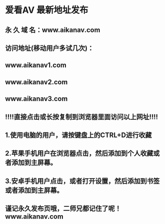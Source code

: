 <h1>爱看AV 最新地址发布</h1>
<h2> 永 久 域 名：www.aikanav.com</h2>
<h2> 访问地址(移动用户多试几次)：</h2>
<h2> www.aikanav1.com</h2>
<h2> www.aikanav2.com</h2>
<h2> www.aikanav3.com</h2>
<h2>‼️‼️直接点击或长按复制到浏览器里面访问以上网址‼️‼️</h2>
<h2></h2>
<h2>1.使用电脑的用户，请按键盘上的CTRL+D进行收藏</h2>
<h2>2.苹果手机用户在浏览器点击，然后添加到个人收藏或者添加到主屏幕。</h2>
<h2>3.安卓手机用户点击，或者打开设置，然后添加到书签或者添加到主屏幕。</h2>
<h2></h2>
<h2>谨记永久发布页哦，二师兄都记住了呢！www.aikanav.com</h2>
